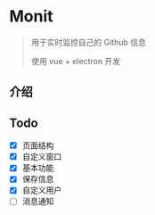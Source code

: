 # Monit

> 用于实时监控自己的 Github 信息
> 
> 使用 vue + electron 开发

## 介绍

## Todo

- [x] 页面结构
- [x] 自定义窗口
- [x] 基本功能
- [x] 保存信息
- [x] 自定义用户
- [ ] 消息通知